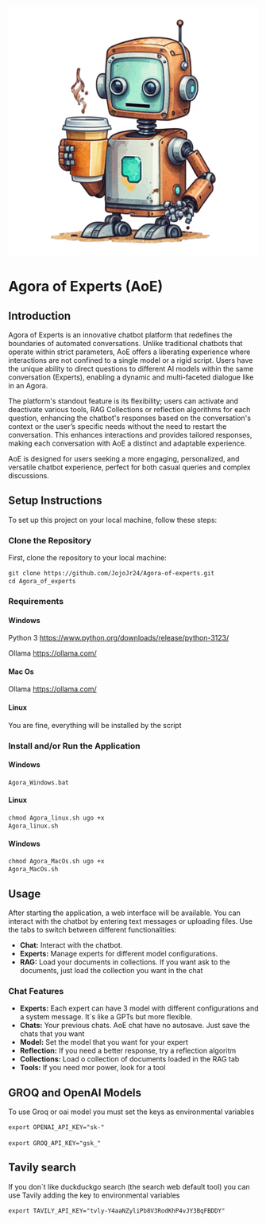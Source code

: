
![Icono del proyecto](icon.png)
# Agora of Experts (AoE)

## Introduction
Agora of Experts is an innovative chatbot platform that redefines the boundaries of automated conversations. Unlike traditional chatbots that operate within strict parameters, AoE offers a liberating experience where interactions are not confined to a single model or a rigid script. Users have the unique ability to direct questions to different AI models within the same conversation (Experts), enabling a dynamic and multi-faceted dialogue like in an Agora.

The platform's standout feature is its flexibility; users can activate and deactivate various tools, RAG Collections or reflection algorithms for each question, enhancing the chatbot's responses based on the conversation's context or the user’s specific needs without the need to restart the conversation. This enhances interactions and provides tailored responses, making each conversation with AoE a distinct and adaptable experience.

AoE is designed for users seeking a more engaging, personalized, and versatile chatbot experience, perfect for both casual queries and complex discussions.

## Setup Instructions
To set up this project on your local machine, follow these steps:

### Clone the Repository
First, clone the repository to your local machine:
```
git clone https://github.com/JojoJr24/Agora-of-experts.git
cd Agora_of_experts
```
### Requirements
#### Windows
Python 3 https://www.python.org/downloads/release/python-3123/

Ollama https://ollama.com/

#### Mac Os
Ollama https://ollama.com/

#### Linux
You are fine, everything will be installed by the script

### Install and/or Run the Application
#### Windows
```
Agora_Windows.bat
```
#### Linux
```
chmod Agora_linux.sh ugo +x
Agora_linux.sh
```
#### Windows
```
chmod Agora_MacOs.sh ugo +x
Agora_MacOs.sh
```

## Usage
After starting the application, a web interface will be available. You can interact with the chatbot by entering text messages or uploading files. Use the tabs to switch between different functionalities:

- **Chat:** Interact with the chatbot.
- **Experts:** Manage experts for different model configurations.
- **RAG:** Load your documents in collections. If you want ask to the documents, just load the collection you want in the chat

### Chat Features
- **Experts:** Each expert can have 3 model with different configurations and a system message. It`s like a GPTs but more flexible.
- **Chats:** Your previous chats. AoE chat have no autosave. Just save the chats that you want
- **Model:** Set the model that you want for your expert
- **Reflection:** If you need a better response, try a reflection algoritm
- **Collections:** Load o collection of documents loaded in the RAG tab
- **Tools:** If you need mor power, look for a tool


## GROQ and OpenAI Models

To use Groq or oai model you must set the keys as environmental variables
```
export OPENAI_API_KEY="sk-"

export GROQ_API_KEY="gsk_"
```

## Tavily search
If you don`t like duckduckgo search (the search web default tool) you can use Tavily adding the key to environmental variables

```
export TAVILY_API_KEY="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"
```
